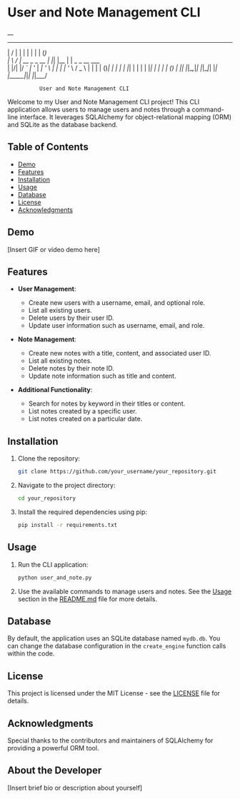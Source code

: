 # User and Note Management CLI
__
 __  __             _   _       _     _             
|  \/  |           | | | |     | |   (_)            
| \  / | __ _ _ __ | |_| |__   | |    _ _ __   ___  
| |\/| |/ _` | '_ \| __| '_ \  | |   | | '_ \ / _ \ 
| |  | | ()_| | | | | |_| | | | | |___| | | | | (_) |
|_|  |_|\__,_|_| |_|\__|_| |_| |_____|_|_| |_|\___/ 

              User and Note Management CLI


Welcome to my User and Note Management CLI project! This CLI application allows users to manage users and notes through a command-line interface. It leverages SQLAlchemy for object-relational mapping (ORM) and SQLite as the database backend.

## Table of Contents

- [Demo](#demo)
- [Features](#features)
- [Installation](#installation)
- [Usage](#usage)
- [Database](#database)
- [License](#license)
- [Acknowledgments](#acknowledgments)

## Demo

[Insert GIF or video demo here]

## Features

- **User Management**:
  - Create new users with a username, email, and optional role.
  - List all existing users.
  - Delete users by their user ID.
  - Update user information such as username, email, and role.

- **Note Management**:
  - Create new notes with a title, content, and associated user ID.
  - List all existing notes.
  - Delete notes by their note ID.
  - Update note information such as title and content.

- **Additional Functionality**:
  - Search for notes by keyword in their titles or content.
  - List notes created by a specific user.
  - List notes created on a particular date.

## Installation

1. Clone the repository:

    ```bash
    git clone https://github.com/your_username/your_repository.git
    ```

2. Navigate to the project directory:

    ```bash
    cd your_repository
    ```

3. Install the required dependencies using pip:

    ```bash
    pip install -r requirements.txt
    ```

## Usage

1. Run the CLI application:

    ```bash
    python user_and_note.py
    ```

2. Use the available commands to manage users and notes. See the [Usage](#usage) section in the [README.md](README.md) file for more details.

## Database

By default, the application uses an SQLite database named `mydb.db`. You can change the database configuration in the `create_engine` function calls within the code.

## License

This project is licensed under the MIT License - see the [LICENSE](LICENSE) file for details.

## Acknowledgments

Special thanks to the contributors and maintainers of SQLAlchemy for providing a powerful ORM tool.

## About the Developer

[Insert brief bio or description about yourself]
